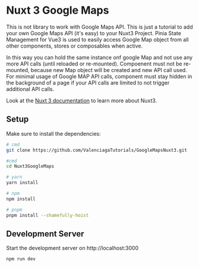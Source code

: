 # Nuxt 3 Google Maps

This is not library to work with Google Maps API. This is just a tutorial to add your own Google Maps API (it's easy) to your Nuxt3 Project. Pinia State Management for Vue3 is used to easily access Google Map object from all other components, stores or composables when active.

In this way you can hold the same instance onf google Map and not use any more API calls (until reloaded or re-mounted). Compoenent must not be re-mounted, because new Map object will be created and new API call used. For minimal usage of Google MAP API calls, component must stay hidden in the background of a page if your API calls are limited to not trigger additional API calls.

Look at the [Nuxt 3 documentation](https://nuxt.com/docs/getting-started/introduction) to learn more about Nuxt3.

## Setup

Make sure to install the dependencies:

```bash
# cmd
git clone https://github.com/ValenciagaTutorials/GoogleMapsNuxt3.git

#cmd
cd Nuxt3GoogleMaps

# yarn
yarn install

# npm
npm install

# pnpm
pnpm install --shamefully-hoist
```

## Development Server

Start the development server on http://localhost:3000

```bash
npm run dev
```
